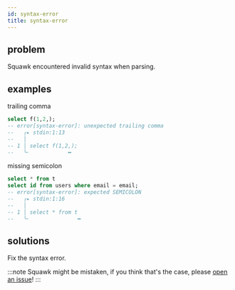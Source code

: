 ```yaml
---
id: syntax-error
title: syntax-error
---
```


## problem

Squawk encountered invalid syntax when parsing.

## examples

trailing comma

```sql
select f(1,2,);
-- error[syntax-error]: unexpected trailing comma
--   ╭▸ stdin:1:13
--   │
-- 1 │ select f(1,2,);
--   ╰╴            ━
```

missing semicolon

```sql
select * from t
select id from users where email = email;
-- error[syntax-error]: expected SEMICOLON
--   ╭▸ stdin:1:16
--   │
-- 1 │ select * from t
--   ╰╴               ━
```

## solutions

Fix the syntax error.

:::note
Squawk might be mistaken, if you think that's the case, please [open an issue](https://github.com/sbdchd/squawk/issues/new)!
:::
